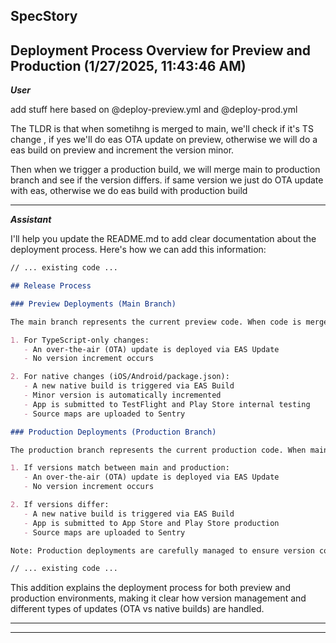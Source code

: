 ## SpecStory

## Deployment Process Overview for Preview and Production (1/27/2025, 11:43:46 AM)

_**User**_

add stuff here based on @deploy-preview.yml  and @deploy-prod.yml 

The TLDR is that when sometihng is merged to main, we'll check if it's TS change , if yes we'll do eas OTA update on preview, otherwise we will do a eas build on preview and increment the version minor.

Then when we trigger a production build, we will merge main to production branch and see if the version differs. if same version we just do OTA update with eas, otherwise we do eas build with production build

---

_**Assistant**_

I'll help you update the README.md to add clear documentation about the deployment process. Here's how we can add this information:

````markdown:README.md
// ... existing code ...

## Release Process

### Preview Deployments (Main Branch)

The main branch represents the current preview code. When code is merged to main:

1. For TypeScript-only changes:
   - An over-the-air (OTA) update is deployed via EAS Update
   - No version increment occurs

2. For native changes (iOS/Android/package.json):
   - A new native build is triggered via EAS Build
   - Minor version is automatically incremented
   - App is submitted to TestFlight and Play Store internal testing
   - Source maps are uploaded to Sentry

### Production Deployments (Production Branch)

The production branch represents the current production code. When main is merged to production:

1. If versions match between main and production:
   - An over-the-air (OTA) update is deployed via EAS Update
   - No version increment occurs

2. If versions differ:
   - A new native build is triggered via EAS Build
   - App is submitted to App Store and Play Store production
   - Source maps are uploaded to Sentry

Note: Production deployments are carefully managed to ensure version consistency. The system waits for any in-progress preview deployments to complete before proceeding with production deployment.

// ... existing code ...
````

This addition explains the deployment process for both preview and production environments, making it clear how version management and different types of updates (OTA vs native builds) are handled.

---



---

